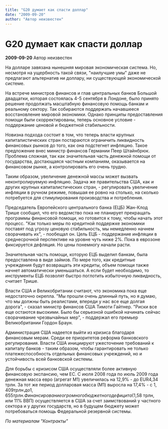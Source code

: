 ```yaml
---
title: "G20 думает как спасти доллар"
date: "2009-09-20"
author: "Автор неизвестен"
---
```


# G20 думает как спасти доллар

**2009-09-20** Автор неизвестен

На долларе завязана нынешняя мировая экономическая система. Но, несмотря на ущербность такой связи, "наилучшие умы" даже не предлагают альтернатив ни доллару, ни существующей экономической системе.

На встрече министров финансов и глав центральных банков Большой двадцатки, которая состоялась 4-5 сентября в Лондоне, было принято решение продолжать масштабную финансовую помощь банкам и реальному сектору. Так собираются поддержать начавшееся восстановление мировой экономики. Однако принципы предоставления помощи были скорректированы, теперь основное условие - поддержание ценовой и бюджетной стабильности.

Новизна подхода состоит в том, что теперь власти крупных капиталистических стран постараются ограничить ликвидность финансовых рынков до того, как она подстегнет инфляцию. Такое предложение внес министр финансов Германии Пеер Штайнбрюк. Проблема сложная, так как значительная часть денежной помощи от государства, достающаяся частным компаниям, оказывается на финансовом рынке, а контролировать его очень трудно.

Таким образом, увеличение денежной массы может вызвать неконтролируемую инфляцию. Задача же правительства США, как и других крупных капиталистических стран, - регулировать увеличение инфляции в ручном режиме, повышая ее ровно на столько, на сколько потребуется для стимулирования производства и потребления.

Председатель Европейского центрального банка (ЕЦБ) Жан-Клод Трише сообщил, что его ведомство пока не планирует прекращать программы финансовой помощи, но готовится к тому, чтобы начать этот процесс. "Как только меры по кредитной поддержке экономики поставят под угрозу ценовую стабильность, мы немедленно начнем сворачивать их", - пообещал он. Цель ЕЦБ - поддержание инфляции в среднесрочной перспективе на уровне чуть ниже 2%. Пока в еврозоне фиксируется дефляция. Но цены понемногу начали расти.

Значительная часть помощи, которую ЕЦБ выделил банкам, была предоставлена в виде займов. По мере того, как кредитные учреждения будут возвращать эти кредиты, объем помощи также начнет автоматически уменьшаться. А если будет необходимо, то инструменты ЕЦБ позволят быстро поглотить избыточную ликвидность, считает Трише.

Власти США и Великобритании считают, что экономика пока еще недостаточно окрепла. "Мы прошли очень длинный путь, но я думаю, что мы должны быть реалистами, впереди у нас все еще долгая дорога", - сказал министр финансов США Тимоти Гайтнер. "Риски все еще остаются высокими. Было бы серьезной ошибкой начинать сейчас сворачивание чрезвычайных мер", - поддержал его премьер Великобритании Гордон Браун.

Администрация США надеется выйти из кризиса благодаря финансовым мерам. Среди ее приоритетов реформа банковского регулирования. Власти США инициируют ужесточение требований к капиталу банков - таким образом, чтобы гарантировать не только платежеспособность отдельных финансовых учреждений, но и устойчивость всей банковской системы.

Для борьбы с кризисом США осуществляли более активную финансовую экспансию, чем ЕС. С июля 2008 года по июль 2009 года денежная масса евро (агрегат М1) увеличилась на 12,9% - до EUR4,34 трлн. За тот же период долларовая масса (М1) выросла на 17,4% - с $1,409 трлн. до 1,655 трлн. Финансирование огромного бюджетного дефицита ($1,58 трлн, или 11% ВВП) осуществляется в США за счет заимствований у частного сектора и у других государств, но в будущем бюджету может потребоваться помощь Федеральной резервной системы.

*По материалам "Контракты"*